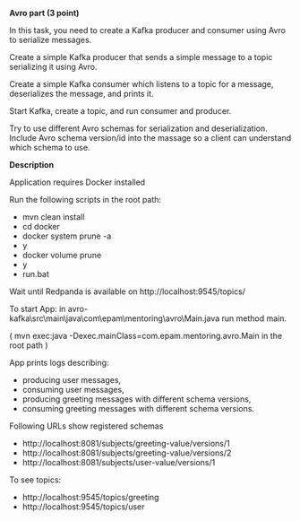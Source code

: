 **Avro part (3 point)**

In this task, you need to create a Kafka producer and consumer using Avro to serialize messages.

Create a simple Kafka producer that sends a simple message to a topic serializing it using Avro.

Create a simple Kafka consumer which listens to a topic for a message, deserializes the message, and prints it.

Start Kafka, create a topic, and run consumer and producer.

Try to use different Avro schemas for serialization and deserialization. Include Avro schema version/id into the massage so a client can understand which schema to use.


**Description**

Application requires Docker installed

Run the following scripts in the root path: 

* mvn clean install
* cd docker
* docker system prune -a
* y
* docker volume prune
* y
* run.bat

Wait until Redpanda is available on http://localhost:9545/topics/

To start App: in avro-kafka\src\main\java\com\epam\mentoring\avro\Main.java run method main.

( mvn exec:java -Dexec.mainClass=com.epam.mentoring.avro.Main in the root path )

App prints logs describing:

* producing user messages, 
* consuming user messages,
* producing greeting messages with different schema versions,
* consuming greeting messages with different schema versions.

Following URLs show registered schemas

* http://localhost:8081/subjects/greeting-value/versions/1
* http://localhost:8081/subjects/greeting-value/versions/2
* http://localhost:8081/subjects/user-value/versions/1

To see topics:

* http://localhost:9545/topics/greeting
* http://localhost:9545/topics/user
